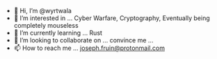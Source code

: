 - 👋 Hi, I’m @wyrtwala
- 👀 I’m interested in ...
    Cyber Warfare,
    Cryptography,
    Eventually being completely mouseless
- 🌱 I’m currently learning ...
    Rust
- 💞️ I’m looking to collaborate on ... 
     convince me ...
- 📫 How to reach me ...
      joseph.fruin@protonmail.com
<!---
wyrtwala/wyrtwala is a ✨ special ✨ repository because its `README.md` (this file) appears on your GitHub profile.
You can click the Preview link to take a look at your changes.
--->
